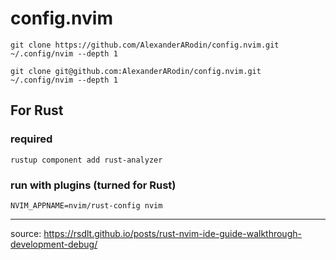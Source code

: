 # config.nvim

```shell
git clone https://github.com/AlexanderARodin/config.nvim.git ~/.config/nvim --depth 1
```

```shell
git clone git@github.com:AlexanderARodin/config.nvim.git ~/.config/nvim --depth 1
```
## For Rust
### required
```shell
rustup component add rust-analyzer
```
### run with plugins (turned for Rust)
```shell
NVIM_APPNAME=nvim/rust-config nvim
```


---

source: https://rsdlt.github.io/posts/rust-nvim-ide-guide-walkthrough-development-debug/
